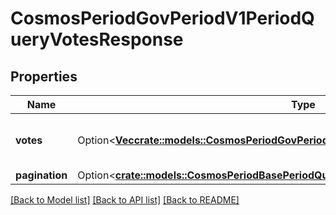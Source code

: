 # CosmosPeriodGovPeriodV1PeriodQueryVotesResponse

## Properties

Name | Type | Description | Notes
------------ | ------------- | ------------- | -------------
**votes** | Option<[**Vec<crate::models::CosmosPeriodGovPeriodV1PeriodVote>**](cosmos.gov.v1.Vote.md)> | votes defined the queried votes. | [optional]
**pagination** | Option<[**crate::models::CosmosPeriodBasePeriodQueryPeriodV1beta1PeriodPageResponse**](cosmos.base.query.v1beta1.PageResponse.md)> |  | [optional]

[[Back to Model list]](../README.md#documentation-for-models) [[Back to API list]](../README.md#documentation-for-api-endpoints) [[Back to README]](../README.md)



